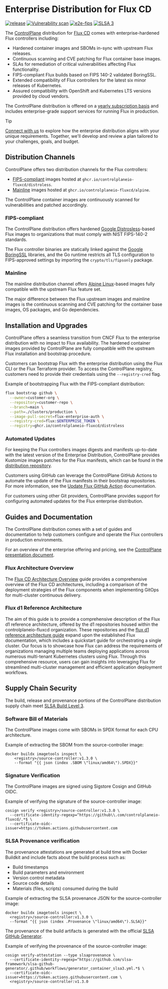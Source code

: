 # Enterprise Distribution for Flux CD

[![release](https://img.shields.io/github/release/controlplaneio-fluxcd/distribution/all.svg)](https://github.com/controlplaneio-fluxcd/distribution/releases)
[![Vulnerability scan](https://github.com/controlplaneio-fluxcd/distribution/actions/workflows/scan-distribution.yaml/badge.svg)](https://github.com/controlplaneio-fluxcd/distribution/actions/workflows/scan-distribution.yaml)
[![e2e-fips](https://github.com/controlplaneio-fluxcd/distribution/actions/workflows/e2e-fips.yaml/badge.svg)](https://github.com/controlplaneio-fluxcd/distribution/actions/workflows/e2e-fips.yaml)
[![SLSA 3](https://slsa.dev/images/gh-badge-level3.svg)](#supply-chain-security)

The [ControlPlane](https://control-plane.io) distribution for [Flux CD](https://fluxcd.io)
comes with enterprise-hardened Flux controllers including:

- Hardened container images and SBOMs in-sync with upstream Flux releases.
- Continuous scanning and CVE patching for Flux container base images.
- SLAs for remediation of critical vulnerabilities affecting Flux functionality.
- FIPS-compliant Flux builds based on FIPS 140-2 validated BoringSSL.
- Extended compatibility of Flux controllers for the latest six minor releases of Kubernetes.
- Assured compatibility with OpenShift and Kubernetes LTS versions provided by cloud vendors.

The ControlPlane distribution is offered on a
[yearly subscription basis](https://control-plane.io/enterprise-for-flux-cd/) and includes
enterprise-grade support services for running Flux in production.

> [!TIP]
> [Connect with us](https://control-plane.io/contact/?inquiry=fluxcd) to explore how the enterprise
> distribution aligns with your unique requirements. Together, we'll develop and review a plan
> tailored to your challenges, goals, and budget.

## Distribution Channels

ControlPlane offers two distribution channels for the Flux controllers:

- [FIPS-compliant](#fips-compliant) images hosted at `ghcr.io/controlplaneio-fluxcd/distroless`.
- [Mainline](#mainline) images hosted at `ghcr.io/controlplaneio-fluxcd/alpine`.

The ControlPlane container images are continuously scanned for vulnerabilities and patched accordingly.

### FIPS-compliant

The ControlPlane distribution offers hardened
[Google Distrosless](https://github.com/GoogleContainerTools/distroless)-based Flux images
to organizations that must comply with NIST FIPS-140-2 standards.

The Flux controller binaries are statically linked against the
[Google BoringSSL](https://boringssl.googlesource.com/boringssl/) libraries,
and the Go runtime restricts all TLS configuration to FIPS-approved settings
by importing the `crypto/tls/fipsonly` package.

### Mainline

The mainline distribution channel offers
[Alpine Linux](https://www.alpinelinux.org/)-based
images fully compatible with the upstream Flux feature set.

The major difference between the Flux upstream images and mainline images is the
continuous scanning and CVE patching for the container base images, OS packages,
and Go dependencies.

## Installation and Upgrades

ControlPlane offers a seamless transition from CNCF Flux to the enterprise distribution with no
impact to Flux availability. The hardened container images provided by ControlPlane are fully
compatible with the upstream Flux installation and bootstrap procedure.

Customers can bootstrap Flux with the enterprise distribution using the Flux CLI or the Flux Terraform provider.
To access the ControlPlane registry, customers need to provide their credentials using the
`--registry-cred` flag.

Example of bootstrapping Flux with the FIPS-compliant distribution:

```bash
flux bootstrap github \
  --owner=customer-org \
  --repository=customer-repo \
  --branch=main \
  --path=./clusters/production \
  --image-pull-secret=flux-enterprise-auth \
  --registry-cred=flux:$ENTERPRISE_TOKEN \
  --registry=ghcr.io/controlplaneio-fluxcd/distroless
```

### Automated Updates

For keeping the Flux controllers images digests
and manifests up-to-date with the latest version of the Enterprise Distribution, ControlPlane
provides Kustomize images patches for the Flux manifests, which can be found in the
[distribution repository](https://github.com/controlplaneio-fluxcd/distribution/tree/main/images).

Customers using GitHub can leverage the ControlPlane GitHub Actions to automate the
update of the Flux manifests in their bootstrap repositories. For more information, see the
[Update Flux GitHub Action](actions/update/README.md) documentation.

For customers using other Git providers, ControlPlane provides support for configuring
automated updates for the Flux enterprise distribution.

## Guides and Documentation

The ControlPlane distribution comes with a set of guides and documentation to help customers
configure and operate the Flux controllers in production environments.

For an overview of the enterprise offering and pricing, see the
[ControlPlane presentation document](/guides/ControlPlane_Flux_Presentation.pdf).

### Flux Architecture Overview

The [Flux CD Architecture Overview](https://control-plane.io/posts/fluxcd-architecture-overview/)
guide provides a comprehensive overview of the Flux CD architectures, including a
comparison of the deployment strategies of the Flux components when implementing GitOps
for multi-cluster continuous delivery.

### Flux d1 Reference Architecture

The aim of this guide is to provide a comprehensive description of the Flux d1 reference
architecture, offered by the d1 repositories housed within the controlplaneio-fluxcd organization.
These repositories and the [flux d1 reference architecture guide](/guides/ControlPlane_Flux_D1_Reference_Architecture_Guide.pdf) expand upon the
established Flux documentation, which includes a quickstart guide for orchestrating a single cluster.
Our focus is to showcase how Flux can address the requirements of organizations managing
multiple teams deploying applications across numerous multi-tenant Kubernetes clusters using Flux.
Through this comprehensive resource, users can gain insights into leveraging Flux
for streamlined multi-cluster management and efficient application deployment workflows.

## Supply Chain Security

The build, release and provenance portions of the ControlPlane distribution supply chain meet
[SLSA Build Level 3](https://slsa.dev/spec/v1.0/levels).

### Software Bill of Materials

The ControlPlane images come with SBOMs in SPDX format for each CPU architecture.

Example of extracting the SBOM from the source-controller image:

```shell
docker buildx imagetools inspect \
    <registry>/source-controller:v1.3.0 \
    --format "{{ json (index .SBOM \"linux/amd64\").SPDX}}"
```

### Signature Verification

The ControlPlane images are signed using Sigstore Cosign and GitHub OIDC.

Example of verifying the signature of the source-controller image:

```shell
cosign verify <registry>/source-controller:v1.3.0 \
  --certificate-identity-regexp=^https://github\\.com/controlplaneio-fluxcd/.*$ \
  --certificate-oidc-issuer=https://token.actions.githubusercontent.com
```

### SLSA Provenance verification

The provenance attestations are generated at build time with Docker Buildkit and
include facts about the build process such as:

- Build timestamps
- Build parameters and environment
- Version control metadata
- Source code details
- Materials (files, scripts) consumed during the build

Example of extracting the SLSA provenance JSON for the source-controller image:

```shell
docker buildx imagetools inspect \
  <registry>/source-controller:v1.3.0 \
  --format "{{ json (index .Provenance \"linux/amd64\").SLSA}}"
```

The provenance of the build artifacts is generated with the official
[SLSA GitHub Generator](https://github.com/slsa-framework/slsa-github-generator).

Example of verifying the provenance of the source-controller image:

```shell
cosign verify-attestation --type slsaprovenance \
  --certificate-identity-regexp=^https://github.com/slsa-framework/slsa-github-generator/.github/workflows/generator_container_slsa3.yml.*$ \
  --certificate-oidc-issuer=https://token.actions.githubusercontent.com \
  <registry>/source-controller:v1.3.0
```

